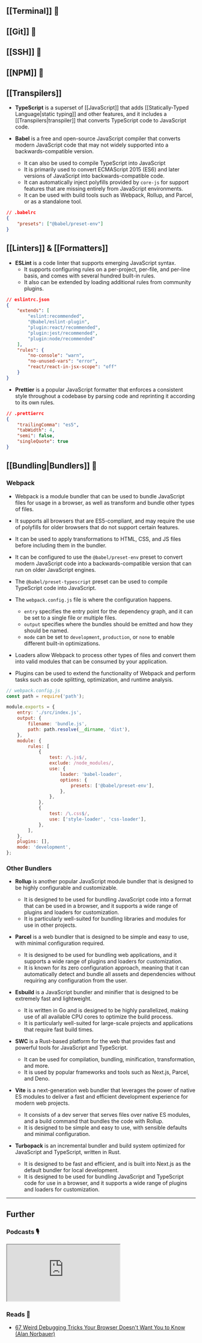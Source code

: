 ## [[Terminal]] 📄

## [[Git]] 📄

## [[SSH]] 📄

## [[NPM]] 📄

## [[Transpilers]]

- **TypeScript** is a superset of [[JavaScript]] that adds [[Statically-Typed Language|static typing]] and other features, and it includes a [[Transpilers|transpiler]] that converts TypeScript code to JavaScript code.

- **Babel** is a free and open-source JavaScript compiler that converts modern JavaScript code that may not widely supported into a backwards-compatible version.
    - It can also be used to compile TypeScript into JavaScript
    - It is primarily used to convert ECMAScript 2015 (ES6) and later versions of JavaScript into backwards-compatible code.
    - It can automatically inject polyfills provided by `core-js` for support features that are missing entirely from JavaScript environments.
    - It can be used with build tools such as Webpack, Rollup, and Parcel, or as a standalone tool.

```json
// .babelrc
{
    "presets": ["@babel/preset-env"]
}
```

## [[Linters]] & [[Formatters]]

-  **ESLint** is a code linter that supports emerging JavaScript syntax.
    - It supports configuring rules on a per-project, per-file, and per-line basis, and comes with several hundred built-in rules. 
    - It also can be extended by loading additional rules from community plugins.

```json
// eslintrc.json
{
    "extends": [
        "eslint:recommended",
        "@babel/eslint-plugin",
        "plugin:react/recommended",
        "plugin:jest/recommended",
        "plugin:node/recommended"
    ],
    "rules": {
        "no-console": "warn",
        "no-unused-vars": "error",
        "react/react-in-jsx-scope": "off"
    }
}
```

- **Prettier** is a popular JavaScript formatter that enforces a consistent style throughout a codebase by parsing code and reprinting it according to its own rules.

```json
// .prettierrc
{
    "trailingComma": "es5",
    "tabWidth": 4,
    "semi": false,
    "singleQuote": true
}
```

## [[Bundling|Bundlers]] 📄

### Webpack

- Webpack is a module bundler that can be used to bundle JavaScript files for usage in a browser, as well as transform and bundle other types of files.
- It supports all browsers that are ES5-compliant, and may require the use of polyfills for older browsers that do not support certain features.
- It can be used to apply transformations to HTML, CSS, and JS files before including them in the bundler.
- It can be configured to use the `@babel/preset-env` preset to convert modern JavaScript code into a backwards-compatible version that can run on older JavaScript engines.
- The `@babel/preset-typescript` preset can be used to compile TypeScript code into JavaScript.

- The `webpack.config.js` file is where the configuration happens.
    - `entry` specifies the entry point for the dependency graph, and it can be set to a single file or multiple files.
    - `output` specifies where the bundles should be emitted and how they should be named.
    - `mode` can be set to `development`, `production`, or `none` to enable different built-in optimizations.
- Loaders allow Webpack to process other types of files and convert them into valid modules that can be consumed by your application.
- Plugins can be used to extend the functionality of Webpack and perform tasks such as code splitting, optimization, and runtime analysis.

```js
// webpack.config.js
const path = require('path');

module.exports = {
    entry: './src/index.js',
    output: {
        filename: 'bundle.js',
        path: path.resolve(__dirname, 'dist'),
    },
    module: {
        rules: [
            {
                test: /\.js$/,
                exclude: /node_modules/,
                use: {
                    loader: 'babel-loader',
                    options: {
                        presets: ['@babel/preset-env'],
                    },
                },
            },
            {
                test: /\.css$/,
                use: ['style-loader', 'css-loader'],
            },
        ],
    },
    plugins: [],
    mode: 'development',
};

```

### Other Bundlers

- **Rollup** is another popular JavaScript module bundler that is designed to be highly configurable and customizable. 
    - It is designed to be used for bundling JavaScript code into a format that can be used in a browser, and it supports a wide range of plugins and loaders for customization. 
    - It is particularly well-suited for bundling libraries and modules for use in other projects.

- **Parcel** is a web bundler that is designed to be simple and easy to use, with minimal configuration required. 
    - It is designed to be used for bundling web applications, and it supports a wide range of plugins and loaders for customization.
    - It is known for its zero configuration approach, meaning that it can automatically detect and bundle all assets and dependencies without requiring any configuration from the user.

- **Esbuild** is a JavaScript bundler and minifier that is designed to be extremely fast and lightweight. 
    - It is written in Go and is designed to be highly parallelized, making use of all available CPU cores to optimize the build process. 
    - It is particularly well-suited for large-scale projects and applications that require fast build times.

- **SWC** is a Rust-based platform for the web that provides fast and powerful tools for JavaScript and TypeScript.
    - It can be used for compilation, bundling, minification, transformation, and more.
    - It is used by popular frameworks and tools such as Next.js, Parcel, and Deno.

- **Vite** is a next-generation web bundler that leverages the power of native ES modules to deliver a fast and efficient development experience for modern web projects. 
    - It consists of a dev server that serves files over native ES modules, and a build command that bundles the code with Rollup.
    - It is designed to be simple and easy to use, with sensible defaults and minimal configuration.

- **Turbopack** is an incremental bundler and build system optimized for JavaScript and TypeScript, written in Rust. 
    - It is designed to be fast and efficient, and is built into Next.js as the default bundler for local development. 
    - It is designed to be used for bundling JavaScript and TypeScript code for use in a browser, and it supports a wide range of plugins and loaders for customization.

---
## Further

### Podcasts 🎙

<iframe src='https://podverse.fm/embed/player?episodeId=CIW8GYmDGM' title='Podverse Embed Player' class='pv-embed-player'>Syntax - How to Get Better at Debugging</iframe>

### Reads 📄

- [67 Weird Debugging Tricks Your Browser Doesn't Want You to Know (Alan Norbauer)](https://alan.norbauer.com/articles/browser-debugging-tricks)